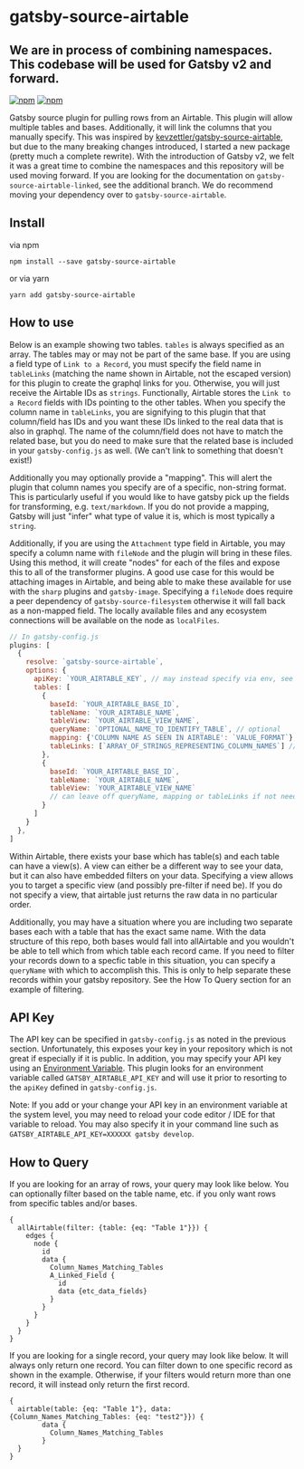 # gatsby-source-airtable
## We are in process of combining namespaces. This codebase will be used for Gatsby v2 and forward.

[![npm](https://img.shields.io/npm/v/gatsby-source-airtable/latest.svg?style=flat-square)](https://www.npmjs.com/package/gatsby-source-airtable)
[![npm](https://img.shields.io/npm/v/gatsby-source-airtable/next.svg?style=flat-square)](https://www.npmjs.com/package/gatsby-source-airtable)

Gatsby source plugin for pulling rows from an Airtable. This plugin will allow multiple tables and bases. Additionally, it will link the columns that you manually specify. This was inspired by [kevzettler/gatsby-source-airtable](https://github.com/kevzettler/gatsby-source-airtable), but due to the many breaking changes introduced, I started a new package (pretty much a complete rewrite). With the introduction of Gatsby v2, we felt it was a great time to combine the namespaces and this repository will be used moving forward. If you are looking for the documentation on `gatsby-source-airtable-linked`, see the additional branch. We do recommend moving your dependency over to `gatsby-source-airtable`.

## Install

via npm

`npm install --save gatsby-source-airtable`

or via yarn

`yarn add gatsby-source-airtable`

## How to use

Below is an example showing two tables. `tables` is always specified as an array. The tables may or may not be part of the same base. If you are using a field type of `Link to a Record`, you must specify the field name in `tableLinks` (matching the name shown in Airtable, not the escaped version) for this plugin to create the graphql links for you. Otherwise, you will just receive the Airtable IDs as `strings`. Functionally, Airtable stores the `Link to a Record` fields with IDs pointing to the other tables. When you specify the column name in `tableLinks`, you are signifying to this plugin that that column/field has IDs and you want these IDs linked to the real data that is also in graphql. The name of the column/field does not have to match the related base, but you do need to make sure that the related base is included in your `gatsby-config.js` as well. (We can't link to something that doesn't exist!)

Additionally you may optionally provide a "mapping". This will alert the plugin that column names you specify are of a specific, non-string format. This is particularly useful if you would like to have gatsby pick up the fields for transforming, e.g. `text/markdown`. If you do not provide a mapping, Gatsby will just "infer" what type of value it is, which is most typically a `string`.

Additionally, if you are using the `Attachment` type field in Airtable, you may specify a column name with `fileNode` and the plugin will bring in these files. Using this method, it will create "nodes" for each of the files and expose this to all of the transformer plugins. A good use case for this would be attaching images in Airtable, and being able to make these available for use with the `sharp` plugins and `gatsby-image`. Specifying a `fileNode` does require a peer dependency of `gatsby-source-filesystem` otherwise it will fall back as a non-mapped field. The locally available files and any ecosystem connections will be available on the node as `localFiles`.

```javascript
// In gatsby-config.js
plugins: [
  {
    resolve: `gatsby-source-airtable`,
    options: {
      apiKey: `YOUR_AIRTABLE_KEY`, // may instead specify via env, see below
      tables: [
        {
          baseId: `YOUR_AIRTABLE_BASE_ID`,
          tableName: `YOUR_AIRTABLE_NAME`,
          tableView: `YOUR_AIRTABLE_VIEW_NAME`,
          queryName: `OPTIONAL_NAME_TO_IDENTIFY_TABLE`, // optional
          mapping: {'COLUMN NAME AS SEEN IN AIRTABLE': `VALUE_FORMAT`}, // optional
          tableLinks: [`ARRAY_OF_STRINGS_REPRESENTING_COLUMN_NAMES`] // optional
        },
        {
          baseId: `YOUR_AIRTABLE_BASE_ID`,
          tableName: `YOUR_AIRTABLE_NAME`,
          tableView: `YOUR_AIRTABLE_VIEW_NAME`
          // can leave off queryName, mapping or tableLinks if not needed
        }
      ]
    }
  },
]
```

Within Airtable, there exists your base which has table(s) and each table can have a view(s). A view can either be a different way to see your data, but it can also have embedded filters on your data. Specifying a view allows you to target a specific view (and possibly pre-filter if need be). If you do not specify a view, that airtable just returns the raw data in no particular order.

Additionally, you may have a situation where you are including two separate bases each with a table that has the exact same name. With the data structure of this repo, both bases would fall into allAirtable and you wouldn't be able to tell which from which table each record came. If you need to filter your records down to a specfic table in this situation, you can specify a `queryName` with which to accomplish this. This is only to help separate these records within your gatsby repository. See the How To Query section for an example of filtering.

## API Key

The API key can be specified in `gatsby-config.js` as noted in the previous section. Unfortunately, this exposes your key in your repository which is not great if especially if it is public. In addition, you may specify your API key using an [Environment Variable](https://www.gatsbyjs.org/docs/environment-variables/). This plugin looks for an environment variable called `GATSBY_AIRTABLE_API_KEY` and will use it prior to resorting to the `apiKey` defined in `gatsby-config.js`.

Note: If you add or your change your API key in an environment variable at the system level, you may need to reload your code editor / IDE for that variable to reload. You may also specify it in your command line such as `GATSBY_AIRTABLE_API_KEY=XXXXXX gatsby develop`.

## How to Query

If you are looking for an array of rows, your query may look like below. You can optionally filter based on the table name, etc. if you only want rows from specific tables and/or bases.

```
{
  allAirtable(filter: {table: {eq: "Table 1"}}) {
    edges {
      node {
        id
        data {
          Column_Names_Matching_Tables
          A_Linked_Field {
            id
            data {etc_data_fields}
          }
        }
      }
    }
  }
}
```

If you are looking for a single record, your query may look like below. It will always only return one record. You can filter down to one specific record as shown in the example. Otherwise, if your filters would return more than one record, it will instead only return the first record.

```
{
  airtable(table: {eq: "Table 1"}, data: {Column_Names_Matching_Tables: {eq: "test2"}}) {
		data {
		  Column_Names_Matching_Tables
		}
  }
}
```
